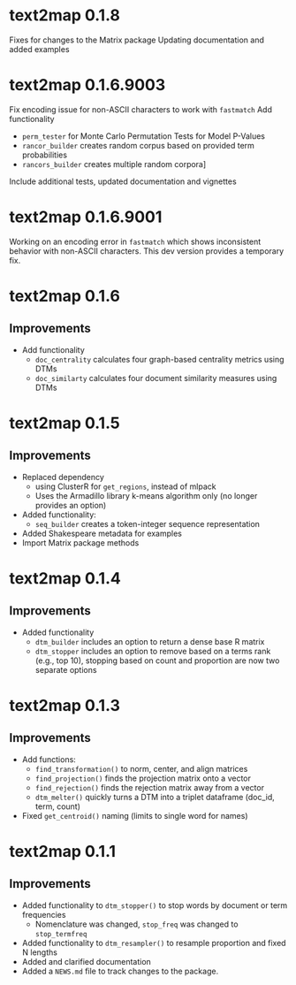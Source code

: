 # text2map 0.1.8

Fixes for changes to the Matrix package
Updating documentation and added examples

# text2map 0.1.6.9003

Fix encoding issue for non-ASCII characters to work with `fastmatch`
Add functionality 
- `perm_tester` for Monte Carlo Permutation Tests for Model P-Values
- `rancor_builder` creates random corpus based on provided term probabilities 
- `rancors_builder` creates multiple random corpora]

Include additional tests, updated documentation and vignettes

# text2map 0.1.6.9001

Working on an encoding error in `fastmatch` which shows inconsistent behavior with non-ASCII characters. This dev version provides a temporary fix.

# text2map 0.1.6
## Improvements

- Add functionality
  - `doc_centrality` calculates four graph-based centrality metrics using DTMs
  - `doc_similarty` calculates four document similarity measures using DTMs


# text2map 0.1.5
## Improvements

- Replaced dependency
  - using ClusterR for `get_regions`, instead of mlpack
  - Uses the Armadillo library k-means algorithm only (no longer provides an option)
- Added functionality:
  - `seq_builder` creates a token-integer sequence representation
- Added Shakespeare metadata for examples
- Import Matrix package methods

# text2map 0.1.4

## Improvements

* Added functionality
    - `dtm_builder` includes an option to return a dense base R matrix
    - `dtm_stopper` includes an option to remove based on a terms rank (e.g., top 10), stopping based on count and proportion are now two separate options

# text2map 0.1.3

## Improvements

* Add functions:
    - `find_transformation()` to norm, center, and align matrices
    - `find_projection()` finds the projection matrix onto a vector
    - `find_rejection()` finds the rejection matrix away from a vector
    - `dtm_melter()` quickly turns a DTM into a triplet dataframe (doc_id, term, count)
* Fixed `get_centroid()` naming (limits to single word for names)

# text2map 0.1.1

## Improvements

* Added functionality to `dtm_stopper()` to stop words by document or term frequencies
    * Nomenclature was changed, `stop_freq` was changed to `stop_termfreq`
* Added functionality to `dtm_resampler()` to resample proportion and fixed N lengths
* Added and clarified documentation
* Added a `NEWS.md` file to track changes to the package.
